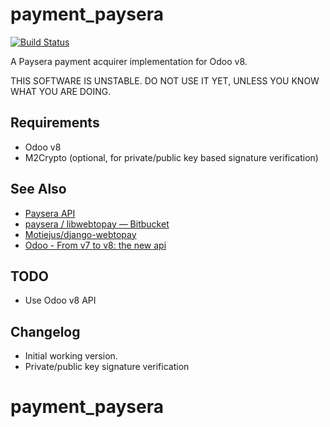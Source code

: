 # payment_paysera
[![Build Status](https://drone.io/bitbucket.org/naglis/payment_paysera/status.png)](https://drone.io/bitbucket.org/naglis/payment_paysera/latest)

A Paysera payment acquirer implementation for Odoo v8.

THIS SOFTWARE IS UNSTABLE. DO NOT USE IT YET, UNLESS YOU KNOW WHAT YOU ARE DOING.

## Requirements

- Odoo v8
- M2Crypto (optional, for private/public key based signature verification)

## See Also

- [Paysera API](https://developers.paysera.com/en/payments/current)
- [paysera / libwebtopay — Bitbucket](https://bitbucket.org/paysera/libwebtopay/)
- [Motiejus/django-webtopay](https://github.com/Motiejus/django-webtopay)
- [Odoo - From v7 to v8: the new api](http://www.slideshare.net/openobject/odoo-from-v7-to-v8-the-new-api)


## TODO

- Use Odoo v8 API


## Changelog

- Initial working version.
- Private/public key signature verification


# payment_paysera
